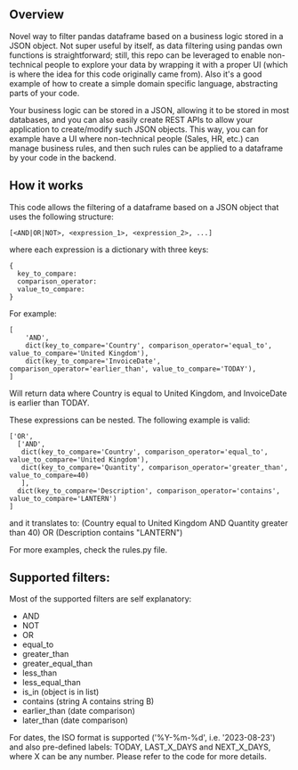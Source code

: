 ## Overview

Novel way to filter pandas dataframe based on a business logic stored in a JSON object. Not super useful by itself, as data filtering using pandas own functions is straightforward; still, this repo can be leveraged to enable non-technical people to explore your data by wrapping it with a proper UI (which is where the idea for this code originally came from). Also it's a good example of how to create a simple domain specific language, abstracting parts of your code.

Your business logic can be stored in a JSON, allowing it to be stored in most databases, and you can also easily create REST APIs to allow your application to create/modify such JSON objects. This way, you can for example have a UI where non-technical people (Sales, HR, etc.) can manage business rules, and then such rules can be applied to a dataframe by your code in the backend.

## How it works

This code allows the filtering of a dataframe based on a JSON object that uses the following structure:

```[<AND|OR|NOT>, <expression_1>, <expression_2>, ...]```

where each expression is a dictionary with three keys:

```
{
  key_to_compare:
  comparison_operator:
  value_to_compare:
}
```
For example:

```
[
    'AND',
    dict(key_to_compare='Country', comparison_operator='equal_to', value_to_compare='United Kingdom'),
    dict(key_to_compare='InvoiceDate', comparison_operator='earlier_than', value_to_compare='TODAY'),
]
```

Will return data where Country is equal to United Kingdom, and InvoiceDate is earlier than TODAY.

These expressions can be nested. The following example is valid:

```
['OR',
  ['AND',
   dict(key_to_compare='Country', comparison_operator='equal_to', value_to_compare='United Kingdom'),
   dict(key_to_compare='Quantity', comparison_operator='greater_than', value_to_compare=40)
   ],
  dict(key_to_compare='Description', comparison_operator='contains', value_to_compare='LANTERN')
]
```

and it translates to: (Country equal to United Kingdom AND Quantity greater than 40) OR (Description contains "LANTERN")

For more examples, check the rules.py file.

## Supported filters:

Most of the supported filters are self explanatory:

- AND
- NOT
- OR
- equal_to
- greater_than
- greater_equal_than
- less_than
- less_equal_than
- is_in (object is in list)
- contains (string A contains string B)
- earlier_than (date comparison)
- later_than (date comparison)

For dates, the ISO format is supported ('%Y-%m-%d', i.e. '2023-08-23') and also pre-defined labels: TODAY, LAST_X_DAYS and NEXT_X_DAYS, where X can be any number. Please refer to the code for more details.
